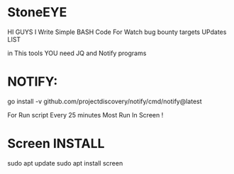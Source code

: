 # StoneEYE
HI GUYS I Write Simple BASH Code For Watch bug bounty targets UPdates LIST

in This tools YOU need JQ and Notify programs 


<h1>NOTIFY:</h1>
go install -v github.com/projectdiscovery/notify/cmd/notify@latest

For Run script Every 25 minutes Most Run In Screen !
 <h1>Screen INSTALL</h1>
 sudo apt update
 sudo apt install screen

